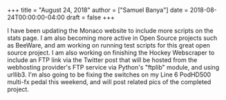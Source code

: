 +++
title = "August 24, 2018"
author = ["Samuel Banya"]
date = 2018-08-24T00:00:00-04:00
draft = false
+++

I have been updating the Monaco website to include more scripts on the stats page. I am also becoming
more active in Open Source projects such as BeeWare, and am working on running test scripts for this
great open source project. I am also working on finishing the Hockey Webscraper to include an FTP link
via the Twitter post that will be hosted from the webhosting provider's FTP service via Python's "ftplib"
module, and using urllib3. I'm also going to be fixing the switches on my Line 6 PodHD500 multi-fx pedal
this weekend, and will post related pics of the completed project.
